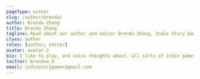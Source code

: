 ```yaml
---
pageType: author
slug: /author/brenda/
author: Brenda Zhang
title: Brenda Zhang
tagline: Read about our author and editor Brenda Zhang. Indie Story Games is an indie gaming website focused on games with stories to tell and the developers behind them.
class: author
roles: [author, editor]
avatar: avatar-2
bio: I like to play, and voice thoughts about, all sorts of indie games, but have an inclination towards anything with really beautiful and detailed pixel or 2D art, smooth mechanics, and a really good story. I mainly play on my Nintendo Switch and my Mac (yes, really). If I'm not gaming and writing, I'm probably playing guitar, reading a psychology book, or coding up yet another web app.
twitter: brendaa_6
email: indiestorygames@gmail.com
---
```

